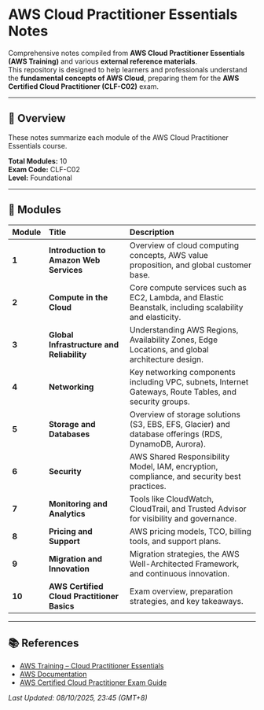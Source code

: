 # AWS Cloud Practitioner Essentials Notes

Comprehensive notes compiled from **AWS Cloud Practitioner Essentials (AWS Training)** and various **external reference materials**.  
This repository is designed to help learners and professionals understand the **fundamental concepts of AWS Cloud**, preparing them for the **AWS Certified Cloud Practitioner (CLF-C02)** exam.

---

## 📘 Overview

These notes summarize each module of the AWS Cloud Practitioner Essentials course.  

**Total Modules:** 10  
**Exam Code:** CLF-C02  
**Level:** Foundational  

---

## 📂 Modules

| Module | Title | Description |
|:-------|:-------|:-------------|
| **1** | **Introduction to Amazon Web Services** | Overview of cloud computing concepts, AWS value proposition, and global customer base. |
| **2** | **Compute in the Cloud** | Core compute services such as EC2, Lambda, and Elastic Beanstalk, including scalability and elasticity. |
| **3** | **Global Infrastructure and Reliability** | Understanding AWS Regions, Availability Zones, Edge Locations, and global architecture design. |
| **4** | **Networking** | Key networking components including VPC, subnets, Internet Gateways, Route Tables, and security groups. |
| **5** | **Storage and Databases** | Overview of storage solutions (S3, EBS, EFS, Glacier) and database offerings (RDS, DynamoDB, Aurora). |
| **6** | **Security** | AWS Shared Responsibility Model, IAM, encryption, compliance, and security best practices. |
| **7** | **Monitoring and Analytics** | Tools like CloudWatch, CloudTrail, and Trusted Advisor for visibility and governance. |
| **8** | **Pricing and Support** | AWS pricing models, TCO, billing tools, and support plans. |
| **9** | **Migration and Innovation** | Migration strategies, the AWS Well-Architected Framework, and continuous innovation. |
| **10** | **AWS Certified Cloud Practitioner Basics** | Exam overview, preparation strategies, and key takeaways. |


---

## 📚 References

- [AWS Training – Cloud Practitioner Essentials](https://aws.amazon.com/training/digital/aws-cloud-practitioner-essentials/)
- [AWS Documentation](https://docs.aws.amazon.com/)
- [AWS Certified Cloud Practitioner Exam Guide](https://aws.amazon.com/certification/certified-cloud-practitioner/)


*Last Updated: 08/10/2025, 23:45 (GMT+8)*
